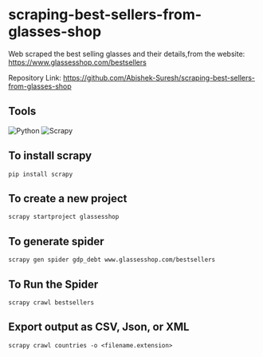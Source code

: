 # scraping-best-sellers-from-glasses-shop

Web scraped the best selling glasses and their details,from the website: https://www.glassesshop.com/bestsellers

Repository Link: https://github.com/Abishek-Suresh/scraping-best-sellers-from-glasses-shop

## Tools
![Python](https://img.shields.io/badge/Python-FFD43B?style=for-the-badge)
![Scrapy](https://img.shields.io/badge/Scrapy-FFD43B?style=for-the-badge&logo=Scrapy)

## To install scrapy
    
    pip install scrapy
    
## To create a new project
    
    scrapy startproject glassesshop
    
## To generate spider
    
    scrapy gen spider gdp_debt www.glassesshop.com/bestsellers

## To Run the Spider

    scrapy crawl bestsellers

## Export output as CSV, Json, or XML

    scrapy crawl countries -o <filename.extension>
